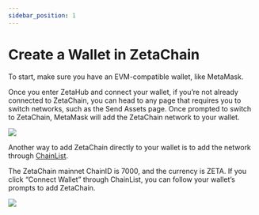 ```yaml
---
sidebar_position: 1
---
```


# Create a Wallet in ZetaChain

To start, make sure you have an EVM-compatible wallet, like MetaMask.

Once you enter ZetaHub and connect your wallet, if you’re not already connected
to ZetaChain, you can head to any page that requires you to switch networks,
such as the Send Assets page. Once prompted to switch to ZetaChain, MetaMask
will add the ZetaChain network to your wallet.

![](/img/docs/zetahub/create-wallet-1.png)

Another way to add ZetaChain directly to your wallet is to add the network
through [ChainList](https://chainlist.org/?search=zetachain).

The ZetaChain mainnet ChainID is 7000, and the currency is ZETA. If you click
“Connect Wallet” through ChainList, you can follow your wallet’s prompts to add
ZetaChain.

![](/img/docs/zetahub/create-wallet-2.png)
